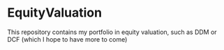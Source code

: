 # EquityValuation
This repository contains my portfolio in equity valuation, such as DDM or DCF (which I hope to have more to come)
